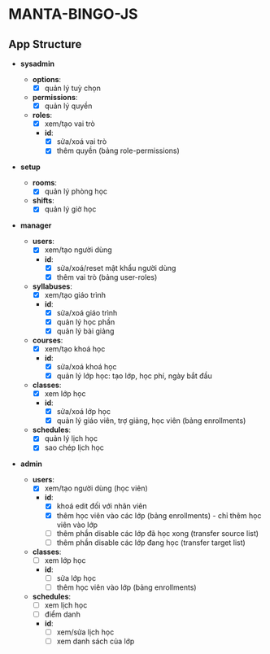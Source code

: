 # MANTA-BINGO-JS

## App Structure

- **sysadmin**

  - **options**:
    - [x] quản lý tuỳ chọn
  - **permissions**:
    - [x] quản lý quyền
  - **roles**:
    - [x] xem/tạo vai trò
    - **id**:
      - [x] sửa/xoá vai trò
      - [x] thêm quyền (bảng role-permissions)

- **setup**

  - **rooms**:
    - [x] quản lý phòng học
  - **shifts**:
    - [x] quản lý giờ học

- **manager**

  - **users**:
    - [x] xem/tạo người dùng
    - **id**:
      - [x] sửa/xoá/reset mật khẩu người dùng
      - [x] thêm vai trò (bảng user-roles)
  - **syllabuses**:
    - [x] xem/tạo giáo trình
    - **id**:
      - [x] sửa/xoá giáo trình
      - [x] quản lý học phần
      - [x] quản lý bài giảng
  - **courses**:
    - [x] xem/tạo khoá học
    - **id**:
      - [x] sửa/xoá khoá học
      - [x] quản lý lớp học: tạo lớp, học phí, ngày bắt đầu
  - **classes**:
    - [x] xem lớp học
    - **id**:
      - [x] sửa/xoá lớp học
      - [x] quản lý giáo viên, trợ giảng, học viên (bảng enrollments)
  - **schedules**:
    - [x] quản lý lịch học
    - [x] sao chép lịch học

- **admin**
  - **users**:
    - [x] xem/tạo người dùng (học viên)
    - **id**:
      - [x] khoá edit đối với nhân viên
      - [x] thêm học viên vào các lớp (bảng enrollments) - chỉ thêm học viên vào lớp
      - [ ] thêm phần disable các lớp đã học xong (transfer source list)
      - [ ] thêm phần disable các lớp đang học (transfer target list)
  - **classes**:
    - [ ] xem lớp học
    - **id**:
      - [ ] sửa lớp học
      - [ ] thêm học viên vào lớp (bảng enrollments)
  - **schedules**:
    - [ ] xem lịch học
    - [ ] điểm danh
    - **id**:
      - [ ] xem/sửa lịch học
      - [ ] xem danh sách của lớp
